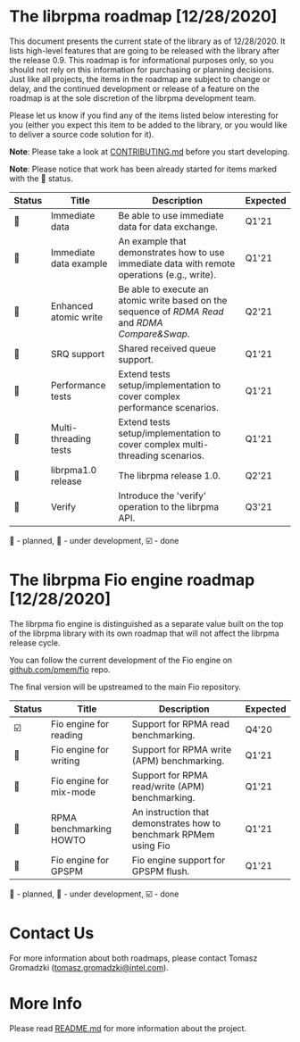 # The librpma roadmap [12/28/2020]
This document presents the current state of the library as of 12/28/2020. 
It lists high-level features that are going to be released with the library after the release 0.9.
This roadmap is for informational purposes only, so you should not rely on this information for purchasing or planning decisions. Just like all projects, the items in the roadmap are subject to change or delay, and the continued development or release of a feature on the roadmap is at the sole discretion of the librpma development team.

Please let us know if you find any of the items listed below interesting for you (either you expect this item to be added to the library, or you would like to deliver a source code solution for it).

**Note**: Please take a look at [CONTRIBUTING.md](CONTRIBUTING.md) before you start developing.

**Note**: Please notice that work has been already started for items marked with the :construction: status.

Status|Title|Description|Expected
---|---|---|---
:black_square_button:|Immediate data|Be able to use immediate data for data exchange.|Q1'21
:black_square_button:|Immediate data example| An example that demonstrates how to use immediate data with remote operations (e.g., write).|Q1'21
:construction:|Enhanced atomic write|Be able to execute an atomic write based on the sequence of *RDMA Read* and *RDMA Compare&Swap*.|Q2'21
:black_square_button:|SRQ support|Shared received queue support.|Q1'21
:construction:|Performance tests|Extend tests setup/implementation to cover complex performance scenarios.|Q1'21
:construction:|Multi-threading tests|Extend tests setup/implementation to cover complex multi-threading scenarios.|Q1'21
:black_square_button:|librpma1.0 release|The librpma release 1.0.|Q2'21
:construction:|Verify|Introduce the 'verify' operation to the librpma API.|Q3'21

:black_square_button: - planned, :construction: - under development, :ballot_box_with_check: - done

# The librpma Fio engine roadmap [12/28/2020]
The librpma fio engine is distinguished as a separate value built on the top of the librpma library with its own roadmap that will not affect the librpma release cycle.

You can follow the current development of the Fio engine on [github.com/pmem/fio](https://github.com/pmem/fio) repo. 

The final version will be upstreamed to the main Fio repository.

Status|Title|Description|Expected
---|---|---|---
:ballot_box_with_check:|Fio engine for reading|Support for RPMA read benchmarking.|Q4'20
:construction:|Fio engine for writing|Support for RPMA write (APM) benchmarking.|Q1'21
:construction:|Fio engine for mix-mode|Support for RPMA read/write (APM) benchmarking.|Q1'21
:construction:|RPMA benchmarking HOWTO|An instruction that demonstrates how to benchmark RPMem using Fio|Q1'21
:construction:|Fio engine for GPSPM|Fio engine support for GPSPM flush.|Q1'21

:black_square_button: - planned, :construction: - under development, :ballot_box_with_check: - done

# Contact Us

For more information about both roadmaps, please contact
Tomasz Gromadzki (tomasz.gromadzki@intel.com).

# More Info

Please read [README.md](README.md) for more information about the project.
